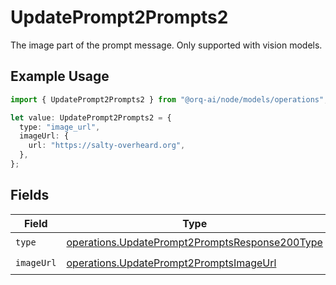 # UpdatePrompt2Prompts2

The image part of the prompt message. Only supported with vision models.

## Example Usage

```typescript
import { UpdatePrompt2Prompts2 } from "@orq-ai/node/models/operations";

let value: UpdatePrompt2Prompts2 = {
  type: "image_url",
  imageUrl: {
    url: "https://salty-overheard.org",
  },
};
```

## Fields

| Field                                                                                                            | Type                                                                                                             | Required                                                                                                         | Description                                                                                                      |
| ---------------------------------------------------------------------------------------------------------------- | ---------------------------------------------------------------------------------------------------------------- | ---------------------------------------------------------------------------------------------------------------- | ---------------------------------------------------------------------------------------------------------------- |
| `type`                                                                                                           | [operations.UpdatePrompt2PromptsResponse200Type](../../models/operations/updateprompt2promptsresponse200type.md) | :heavy_check_mark:                                                                                               | N/A                                                                                                              |
| `imageUrl`                                                                                                       | [operations.UpdatePrompt2PromptsImageUrl](../../models/operations/updateprompt2promptsimageurl.md)               | :heavy_check_mark:                                                                                               | N/A                                                                                                              |